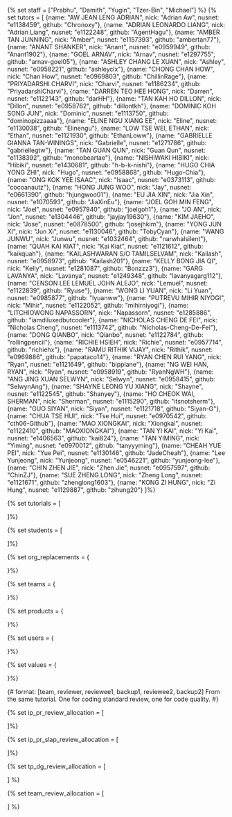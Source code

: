 {% set staff = ["Prabhu", "Damith", "Yugin", "Tzer-Bin", "Michael"] %}
{% set tutors = [
  {name: "AW JEAN LENG ADRIAN", nick: "Adrian Aw", nusnet: "e1138459", github: "Chronoxy"},
  {name: "ADRIAN LEONARDO LIANG", nick: "Adrian Liang", nusnet: "e1122248", github: "AgentHagu"},
  {name: "AMBER TAN JUNNING", nick: "Amber", nusnet: "e1157393", github: "ambertan77"},
  {name: "ANANT SHANKER", nick: "Anant", nusnet: "e0959949", github: "Anant1902"},
  {name: "GOEL ARNAV", nick: "Arnav", nusnet: "e1297755", github: "arnav-goel05"},
  {name: "ASHLEY CHANG LE XUAN", nick: "Ashley", nusnet: "e0958221", github: "ashleyclx"},
  {name: "CHONG CHAN HOW", nick: "Chan How", nusnet: "e0969803", github: "ChillinRage"},
  {name: "PRIYADARSHI CHARVI", nick: "Charvi", nusnet: "e1186234", github: "PriyadarshiCharvi"},
  {name: "DARREN TEO HEE HONG", nick: "Darren", nusnet: "e1122143", github: "darHH"},
  {name: "TAN KAH HO DILLON", nick: "Dillon", nusnet: "e0958762", github: "dillontkh"},
  {name: "DOMINIC KOH SONG JUN", nick: "Dominic", nusnet: "e1113750", github: "dominopizzaaaa"},
  {name: "ELINE NGU XIANG EE", nick: "Eline", nusnet: "e1130038", github: "Elinengu"},
  {name: "LOW TSE WEI, ETHAN", nick: "Ethan", nusnet: "e1121930", github: "EthanLoww"},
  {name: "GABRIELLE GIANNA TAN-WININGS", nick: "Gabrielle", nusnet: "e1271786", github: "gabriellegtw"},
  {name: "TAN GUAN QUN", nick: "Guan Qun", nusnet: "e1138392", github: "monobeartae"},
  {name: "NISHIWAKI HIBIKI", nick: "Hibiki", nusnet: "e1430681", github: "h-b-k-nishi"},
  {name: "HUGO CHIA YONG ZHI", nick: "Hugo", nusnet: "e0958868", github: "Hugo-Chia"},
  {name: "ONG KOK YEE ISAAC", nick: "Isaac", nusnet: "e0373113", github: "cocoanautz"},
  {name: "HONG JUNG WOO", nick: "Jay", nusnet: "e0661390", github: "hjungwoo01"},
  {name: "EU JIA XIN", nick: "Jia Xin", nusnet: "e1070593", github: "JiaXinEu"},
  {name: "JOEL GOH MIN FENG", nick: "Joel", nusnet: "e0957940", github: "joelgoh1"},
  {name: "JO AN", nick: "Jon", nusnet: "e1304446", github: "jayjay19630"},
  {name: "KIM JAEHO", nick: "Jose", nusnet: "e0878500", github: "josejhkim"},
  {name: "YONG JUN XI", nick: "Jun Xi", nusnet: "e1130046", github: "TobyCyan"},
  {name: "WANG JUNWU", nick: "Junwu", nusnet: "e1032464", github: "narwhalsilent"},
  {name: "QUAH KAI KIAT", nick: "Kai Kiat", nusnet: "e1121612", github: "kaikquah"},
  {name: "KAILASHWARAN S/O TAMILSELVAM", nick: "Kailash", nusnet: "e0958973", github: "Kailash201"},
  {name: "KELLY BONG JIA QI", nick: "Kelly", nusnet: "e1281087", github: "Bonzzz3"},
  {name: "GARG LAVANYA", nick: "Lavanya", nusnet: "e1249348", github: "lavanyagarg112"},
  {name: "CENSON LEE LEMUEL JOHN ALEJO", nick: "Lemuel", nusnet: "e1122839", github: "Ryuse"},
  {name: "WONG LI YUAN", nick: "Li Yuan", nusnet: "e0985877", github: "lyuanww"},
  {name: "PUTREVU MIHIR NIYOGI", nick: "Mihir", nusnet: "e1122052", github: "mihirniyogi"},
  {name: "LITCHIOWONG NAPASSORN", nick: "Napassorn", nusnet: "e1285886", github: "iamdiluxedbutcooler"},
  {name: "NICHOLAS CHENG DE FEI", nick: "Nicholas Cheng", nusnet: "e1113742", github: "Nicholas-Cheng-De-Fei"},
  {name: "DONG QIANBO", nick: "Qianbo", nusnet: "e1122784", github: "rollingpencil"},
  {name: "RICHIE HSIEH", nick: "Richie", nusnet: "e0957714", github: "richiehx"},
  {name: "RAMU RITHIK VIJAY", nick: "Rithik", nusnet: "e0969886", github: "papataco14"},
  {name: "RYAN CHEN RUI YANG", nick: "Ryan", nusnet: "e1121649", github: "bipplane"},
  {name: "NG WEI HAN, RYAN", nick: "Ryan", nusnet: "e0958919", github: "RyanNgWH"},
  {name: "ANG JING XUAN SELWYN", nick: "Selwyn", nusnet: "e0958415", github: "SelwynAng"},
  {name: "SHAYNE LEONG YU XIANG", nick: "Shayne", nusnet: "e1122545", github: "Shanyey"},
  {name: "HO CHEOK WAI, SHERMAN", nick: "Sherman", nusnet: "e1115290", github: "itsnotsherm"},
  {name: "GUO SIYAN", nick: "Siyan", nusnet: "e1121718", github: "Siyan-G"},
  {name: "CHUA TSE HUI", nick: "Tse Hui", nusnet: "e0970542", github: "cth06-Github"},
  {name: "MAO XIONGKAI", nick: "Xiongkai", nusnet: "e1122410", github: "MAOXIONGKAI"},
  {name: "TAN YI KAI", nick: "Yi Kai", nusnet: "e1406563", github: "kai824"},
  {name: "TAN YIMING", nick: "Yiming", nusnet: "e0970012", github: "tanyyyming"},
  {name: "CHEAH YUE PEI", nick: "Yue Pei", nusnet: "e1130146", github: "JadeCheah"},
  {name: "Lee Yunjeong", nick: "Yunjeong", nusnet: "e0546221", github: "yunjeong-lee"},
  {name: "CHIN ZHEN JIE", nick: "Zhen Jie", nusnet: "e0957597", github: "ChinZJ"},
  {name: "SUE ZHENG LONG", nick: "Zheng Long", nusnet: "e1121671", github: "zhenglong1603"},
  {name: "KONG ZI HUNG", nick: "Zi Hung", nusnet: "e1129887", github: "zihung20"}
]%}

{% set tutorials = [

]%}

{% set students = [

]%}

{% set org_replacements = {

}%}

{% set teams = {

}%}

{% set products = {

}%}

{% set users = {

}%}

{% set values = {

}%}

{# format: [team, reviewer, reviewee1, backup1, reviewee2, backup2]
From the same tutorial. One for coding standard review, one for code quality.
 #}

{% set ip_pr_review_allocation = [

]%}

{% set ip_pr_slap_review_allocation = [

]%}

{% set tp_dg_review_allocation = [

] %}

{% set team_review_allocation = [

] %}
